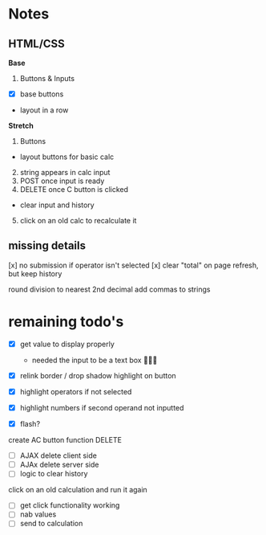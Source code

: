 # Notes

## HTML/CSS
**Base**
1. Buttons & Inputs
- [x] base buttons
- layout in a row

**Stretch**
1. Buttons
- layout buttons for basic calc
2. string appears in calc input
3. POST once input is ready
4. DELETE once C button is clicked
- clear input and history
5. click on an old calc to recalculate it 




## missing details
[x] no submission if operator isn't selected
[x] clear "total" on page refresh, but keep history

round division to nearest 2nd decimal
add commas to strings




# remaining todo's

- [x] get value to display properly
  - needed the input to be a text box 🤦🏻‍♂️

- [x] relink border / drop shadow highlight on button
- [x] highlight operators if not selected
- [x] highlight numbers if second operand not inputted
- [x] flash?

create AC button function DELETE
- [ ] AJAX delete client side
- [ ] AJAx delete server side
- [ ] logic to clear history

click on an old calculation and run it again
- [ ] get click functionality working
- [ ] nab values
- [ ] send to calculation